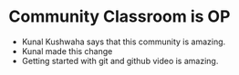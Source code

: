 # Community Classroom is OP

- Kunal Kushwaha says that this community is amazing.
- Kunal made this change
- Getting started with git and github video is amazing.
